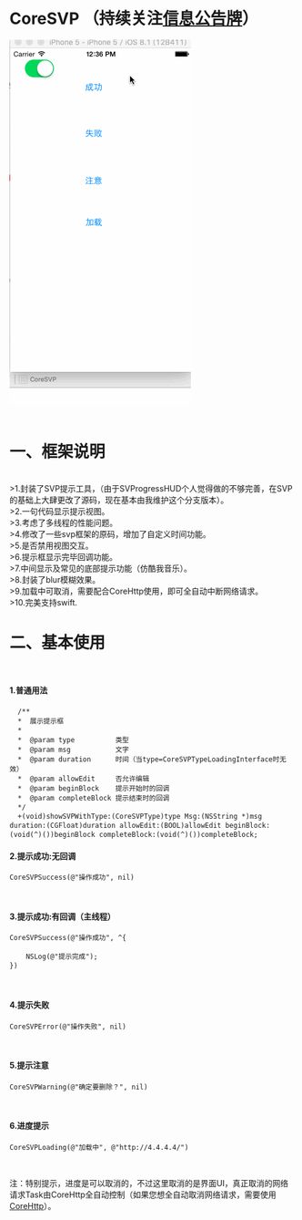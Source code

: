 
CoreSVP （持续关注[信息公告牌](https://github.com/CharlinFeng/Show)）
=======
![image](https://github.com/CharlinFeng/Resource/blob/master/CoreSVP/1.gif)<br/><br/>



一、框架说明
==========
<br/>
>1.封装了SVP提示工具，（由于SVProgressHUD个人觉得做的不够完善，在SVP的基础上大肆更改了源码，现在基本由我维护这个分支版本）。<br />
>2.一句代码显示提示视图。<br />
>3.考虑了多线程的性能问题。<br />
>4.修改了一些svp框架的原码，增加了自定义时间功能。<br />
>5.是否禁用视图交互。<br />
>6.提示框显示完毕回调功能。<br />
>7.中间显示及常见的底部提示功能（仿酷我音乐）。<br />
>8.封装了blur模糊效果。<br />
>9.加载中可取消，需要配合CoreHttp使用，即可全自动中断网络请求。<br />
>10.完美支持swift.

二、基本使用
==========
<br/>

#### 1.普通用法


      /**
      *  展示提示框
      *
      *  @param type          类型
      *  @param msg           文字
      *  @param duration      时间（当type=CoreSVPTypeLoadingInterface时无效）
      *  @param allowEdit     否允许编辑
      *  @param beginBlock    提示开始时的回调
      *  @param completeBlock 提示结束时的回调
      */
      +(void)showSVPWithType:(CoreSVPType)type Msg:(NSString *)msg duration:(CGFloat)duration allowEdit:(BOOL)allowEdit beginBlock:(void(^)())beginBlock completeBlock:(void(^)())completeBlock;


#### 2.提示成功:无回调
    CoreSVPSuccess(@"操作成功", nil)
    
  <br/>
  
#### 3.提示成功:有回调（主线程）
    CoreSVPSuccess(@"操作成功", ^{
    
        NSLog(@"提示完成");
    })
  <br/>

#### 4.提示失败
    CoreSVPError(@"操作失败", nil)
    
  <br/>

#### 5.提示注意
    CoreSVPWarning(@"确定要删除？", nil)
    
  <br/>
  
#### 6.进度提示
    CoreSVPLoading(@"加载中", @"http://4.4.4.4/")
    
  <br/>
  
  注：特别提示，进度是可以取消的，不过这里取消的是界面UI，真正取消的网络请求Task由CoreHttp全自动控制（如果您想全自动取消网络请求，需要使用[CoreHttp](https://github.com/CharlinFeng/CoreHttp)）。
  
